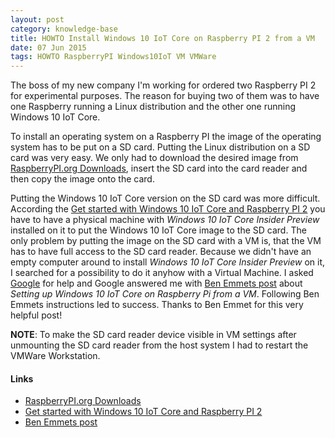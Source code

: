 ```yaml
---
layout: post
category: knowledge-base
title: HOWTO Install Windows 10 IoT Core on Raspberry PI 2 from a VM
date: 07 Jun 2015
tags: HOWTO RaspberryPI Windows10IoT VM VMWare
---
```


The boss of my new company I'm working for ordered two Raspberry PI 2 for experimental purposes. The reason for buying two of them was to have one Raspberry running a Linux distribution and the other one running Windows 10 IoT Core.


To install an operating system on a Raspberry PI the image of the operating system has to be put on a SD card. Putting the Linux distribution on a SD card was very easy. We only had to download the desired image from [RaspberryPI.org Downloads](https://www.raspberrypi.org/downloads/), insert the SD card into the card reader and then copy the image onto the card.

Putting the Windows 10 IoT Core version on the SD card was more difficult. According the [Get started with Windows 10 IoT Core and Raspberry PI 2](http://ms-iot.github.io/content/en-US/win10/SetupRPI.htm) you have to have a physical machine with *Windows 10 IoT Core Insider Preview* installed on it to put the Windows 10 IoT Core image to the SD card. The only problem by putting the image on the SD card with a VM is, that the VM has to have full access to the SD card reader. Because we didn't have an empty computer around to install *Windows 10 IoT Core Insider Preview* on it, I searched for a possibility to do it anyhow with a Virtual Machine. I asked [Google](https://www.google.ch) for help and Google answered me with [Ben Emmets post](https://www.simple-talk.com/blogs/2015/05/03/setting-up-windows-10-iot-core-on-raspberry-pi-from-a-vm/#.VXGrn8SpFsI.twitter) about *Setting up Windows 10 IoT Core on Raspberry Pi from a VM*. Following Ben Emmets instructions led to success. Thanks to Ben Emmet for this very helpful post!

**NOTE**: To make the SD card reader device visible in VM settings after unmounting the SD card reader from the host system I had to restart the VMWare Workstation. 


#### Links

* [RaspberryPI.org Downloads](https://www.raspberrypi.org/downloads/)
* [Get started with Windows 10 IoT Core and Raspberry PI 2](http://ms-iot.github.io/content/en-US/win10/SetupRPI.htm)
* [Ben Emmets post](https://www.simple-talk.com/blogs/2015/05/03/setting-up-windows-10-iot-core-on-raspberry-pi-from-a-vm/#.VXGrn8SpFsI.twitter)